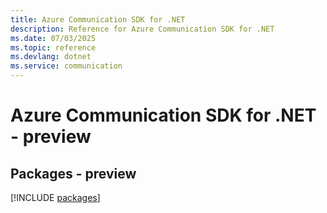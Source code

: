 ```yaml
---
title: Azure Communication SDK for .NET
description: Reference for Azure Communication SDK for .NET
ms.date: 07/03/2025
ms.topic: reference
ms.devlang: dotnet
ms.service: communication
---
```

# Azure Communication SDK for .NET - preview
## Packages - preview
[!INCLUDE [packages](communication-index.md)]